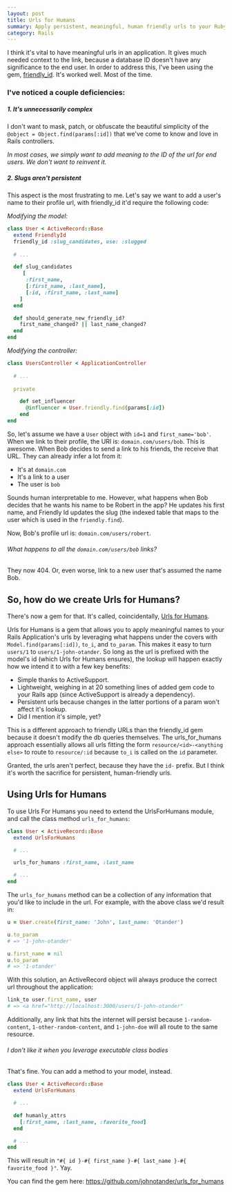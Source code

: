```yaml
---
layout: post
title: Urls for Humans
summary: Apply persistent, meaningful, human friendly urls to your Ruby on Rails app without any extra cruft.
category: Rails
---
```


I think it's vital to have meaningful urls in an application. It gives much needed context to the link, because a database ID doesn't have any significance to the end user. In order to address this, I've been using the gem, [friendly_id](https://github.com/norman/friendly_id). It's worked well. Most of the time.

### I've noticed a couple deficiencies:

##### 1. It's unnecessarily complex

I don't want to mask, patch, or obfuscate the beautiful simplicity of the `@object = Object.find(params[:id])` that we've come to know and love in Rails controllers.

_In most cases, we simply want to add meaning to the ID of the url for end users. We don't want to reinvent it._

##### 2. Slugs aren't persistent

This aspect is the most frustrating to me. Let's say we want to add a user's name to their profile url, with friendly_id it'd require the following code:

_Modifying the model:_

```ruby
class User < ActiveRecord::Base
  extend FriendlyId
  friendly_id :slug_candidates, use: :slugged
  
  # ...

  def slug_candidates
     [
      :first_name,
      [:first_name, :last_name],
      [:id, :first_name, :last_name]
    ]
  end

  def should_generate_new_friendly_id?
    first_name_changed? || last_name_changed?
  end
end
```

_Modifying the controller:_

```ruby
class UsersController < ApplicationController
 
  # ...
 
  private

    def set_influencer
      @influencer = User.friendly.find(params[:id])
    end
end
```

So, let's assume we have a `User` object with `id=1` and `first_name='bob'`. When we link to their profile, the URI is: `domain.com/users/bob`. This is awesome. When Bob decides to send a link to his friends, the receive that URL. They can already infer a lot from it:

* It's at `domain.com`
* It's a link to a user
* The user is `bob`

Sounds human interpretable to me. However, what happens when Bob decides that he wants his name to be Robert in the app? He updates his first name, and Friendly Id updates the slug (the indexed table that maps to the user which is used in the `friendly.find`).

Now, Bob's profile url is: `domain.com/users/robert`.

###### What happens to all the `domain.com/users/bob` links?

They now 404. Or, even worse, link to a new user that's assumed the name Bob.

## So, how do we create Urls for Humans?

There's now a gem for that. It's called, coincidentally, [Urls for Humans](https://github.com/johnotander/urls_for_humans).

Urls for Humans is a gem that allows you to apply meaningful names to your Rails Application's urls by leveraging what happens under the covers with `Model.find(params[:id])`, `to_i`, and `to_param`. This makes it easy to turn `users/1` to `users/1-john-otander`. So long as the url is prefixed with the model's id (which Urls for Humans ensures), the lookup will happen exactly how we intend it to with a few key benefits:

* Simple thanks to ActiveSupport.
* Lightweight, weighing in at 20 something lines of added gem code to your Rails app (since ActiveSupport is already a dependency).
* Persistent urls because changes in the latter portions of a param won't affect it's lookup.
* Did I mention it's simple, yet?

This is a different approach to friendly URLs than the friendly_id gem because it doesn't modify the db queries themselves. The urls_for_humans approach essentially allows all urls fitting the form `resource/<id>-<anything else>` to route to `resource/:id` because `to_i` is called on the `id` parameter.

Granted, the urls aren't perfect, because they have the `id-` prefix. But I think it's worth the sacrifice for persistent, human-friendly urls.

## Using Urls for Humans

To use Urls For Humans you need to extend the UrlsForHumans module, and call the class method `urls_for_humans`:

```ruby
class User < ActiveRecord::Base
  extend UrlsForHumans

  # ...

  urls_for_humans :first_name, :last_name

  # ...
end
```

The `urls_for_humans` method can be a collection of any information that you'd like to include in the url. For example, with the above class we'd result in:

```ruby
u = User.create(first_name: 'John', last_name: 'Otander')

u.to_param
# => '1-john-otander'

u.first_name = nil
u.to_param
# => '1-otander'
```

With this solution, an ActiveRecord object will always produce the correct url throughout the application:

```ruby
link_to user.first_name, user
# => <a href="http://localhost:3000/users/1-john-otander"
```

Additionally, any link that hits the internet will persist because `1-random-content`, `1-other-random-content`, and `1-john-doe` will all route to the same resource.

###### I don't like it when you leverage executable class bodies

That's fine. You can add a method to your model, instead.

```ruby
class User < ActiveRecord::Base
  extend UrlsForHumans

  # ...

  def humanly_attrs
    [:first_name, :last_name, :favorite_food]
  end

  # ...
end
```

This will result in `"#{ id }-#{ first_name }-#{ last_name }-#{ favorite_food }"`. Yay.

You can find the gem here: <https://github.com/johnotander/urls_for_humans>